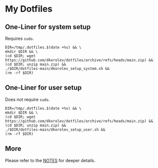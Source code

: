 # My Dotfiles

## One-Liner for system setup

Requires `sudo`.

```
DIR=/tmp/.dotfiles.$(date +%s) && \
mkdir $DIR && \
(cd $DIR; wget https://github.com/dkorolev/dotfiles/archive/refs/heads/main.zip) &&
(cd $DIR; unzip main.zip) &&
./$DIR/dotfiles-main/dkorolev_setup_system.sh &&
(rm -rf $DIR)
```

## One-Liner for user setup

Does not require `sudo`.

```
DIR=/tmp/.dotfiles.$(date +%s) && \
mkdir $DIR && \
(cd $DIR; wget https://github.com/dkorolev/dotfiles/archive/refs/heads/main.zip) &&
(cd $DIR; unzip main.zip) &&
./$DIR/dotfiles-main/dkorolev_setup_user.sh &&
(rm -rf $DIR)
```

## More

Please refer to the [NOTES](https://github.com/dkorolev/dotfiles/blob/main/NOTES.md) for deeper details.
